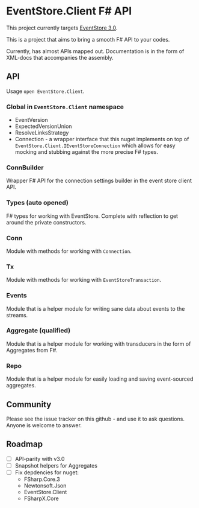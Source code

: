 # EventStore.Client F# API

This project currently targets [EventStore 3.0](http://geteventstore.com/).

This is a project that aims to bring a smooth F# API to your codes.

Currently, has almost APIs mapped out. Documentation is in the form of XML-docs
that accompanies the assembly.

## API

Usage `open EventStore.Client`.

### Global in `EventStore.Client` namespace

 - EventVersion
 - ExpectedVersionUnion
 - ResolveLinksStrategy
 - Connection - a wrapper interface that this nuget implements on top of
   `EventStore.Client.IEventStoreConnection` which allows for easy mocking and
   stubbing against the more precise F# types.

### ConnBuilder

Wrapper F# API for the connection settings builder in the event store client
API.

### Types (auto opened)

F# types for working with EventStore. Complete with reflection to get around the
private constructors.

### Conn

Module with methods for working with `Connection`.

### Tx

Module with methods for working with `EventStoreTransaction`.

### Events

Module that is a helper module for writing sane data about events to the
streams.

### Aggregate (qualified)

Module that is a helper module for working with transducers in the form of
Aggregates from F#.

### Repo

Module that is a helper module for easily loading and saving event-sourced
aggregates.

## Community

Please see the issue tracker on this github - and use it to ask questions.
Anyone is welcome to answer.

## Roadmap

 - [ ] API-parity with v3.0
 - [ ] Snapshot helpers for Aggregates
 - [ ] Fix depdencies for nuget:
   * FSharp.Core.3
   * Newtonsoft.Json
   * EventStore.Client
   * FSharpX.Core